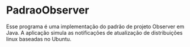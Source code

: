# PadraoObserver
Esse programa é uma implementação do padrão de projeto Observer em Java.
A aplicação simula as notificações de atualização de distribuições linux baseadas no Ubuntu.
